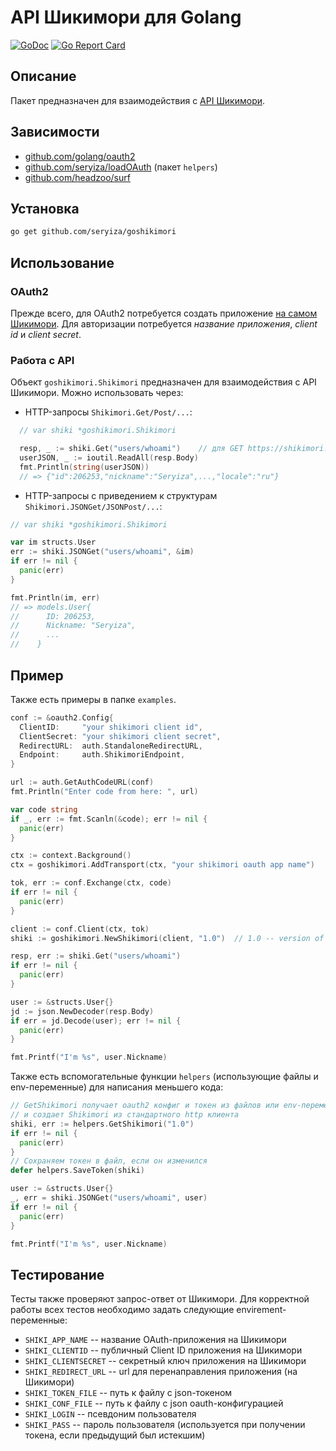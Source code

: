 # API Шикимори для Golang
[![GoDoc](https://godoc.org/github.com/Seryiza/goshikimori?status.svg)](https://godoc.org/github.com/Seryiza/goshikimori) [![Go Report Card](https://goreportcard.com/badge/github.com/seryiza/goshikimori)](https://goreportcard.com/report/github.com/seryiza/goshikimori)

## Описание
Пакет предназначен для взаимодействия с [API Шикимори](https://shikimori.org/api/doc).

## Зависимости
* [github.com/golang/oauth2](https://github.com/golang/oauth2)
* [github.com/seryiza/loadOAuth](https://github.com/seryiza/loadOAuth) (пакет `helpers`)
* [github.com/headzoo/surf](https://github.com/headzoo/surf)

## Установка
```bash
go get github.com/seryiza/goshikimori
```

## Использование
### OAuth2
Прежде всего, для OAuth2 потребуется создать приложение [на самом Шикимори](https://shikimori.org/oauth/applications). Для авторизации потребуется *название приложения*, *client id* и *client secret*.

### Работа с API
Объект `goshikimori.Shikimori` предназначен для взаимодействия с API Шикимори. Можно использовать через:

* HTTP-запросы `Shikimori.Get/Post/...`:
```go
  // var shiki *goshikimori.Shikimori

  resp, _ := shiki.Get("users/whoami")    // для GET https://shikimori.org/api/users/whoami
  userJSON, _ := ioutil.ReadAll(resp.Body)
  fmt.Println(string(userJSON))
  // => {"id":206253,"nickname":"Seryiza",...,"locale":"ru"}
```

* HTTP-запросы с приведением к структурам `Shikimori.JSONGet/JSONPost/...`:
```go
// var shiki *goshikimori.Shikimori

var im structs.User
err := shiki.JSONGet("users/whoami", &im)
if err != nil {
  panic(err)
}

fmt.Println(im, err)
// => models.User{
//      ID: 206253,
//      Nickname: "Seryiza",
//      ...
//    }
```

## Пример
Также есть примеры в папке `examples`.

```go
conf := &oauth2.Config{
  ClientID:     "your shikimori client id",
  ClientSecret: "your shikimori client secret",
  RedirectURL:  auth.StandaloneRedirectURL,
  Endpoint:     auth.ShikimoriEndpoint,
}

url := auth.GetAuthCodeURL(conf)
fmt.Println("Enter code from here: ", url)

var code string
if _, err := fmt.Scanln(&code); err != nil {
  panic(err)
}

ctx := context.Background()
ctx = goshikimori.AddTransport(ctx, "your shikimori oauth app name")

tok, err := conf.Exchange(ctx, code)
if err != nil {
  panic(err)
}

client := conf.Client(ctx, tok)
shiki := goshikimori.NewShikimori(client, "1.0")  // 1.0 -- version of Shikimori API

resp, err := shiki.Get("users/whoami")
if err != nil {
  panic(err)
}

user := &structs.User{}
jd := json.NewDecoder(resp.Body)
if err = jd.Decode(user); err != nil {
  panic(err)
}

fmt.Printf("I'm %s", user.Nickname)
```

Также есть вспомогательные функции `helpers` (использующие файлы и env-переменные) для написания меньшего кода:

```go
// GetShikimori получает oauth2 конфиг и токен из файлов или env-переменных
// и создает Shikimori из стандартного http клиента
shiki, err := helpers.GetShikimori("1.0")
if err != nil {
  panic(err)
}
// Сохраняем токен в файл, если он изменился
defer helpers.SaveToken(shiki)

user := &structs.User{}
_, err = shiki.JSONGet("users/whoami", user)
if err != nil {
  panic(err)
}

fmt.Printf("I'm %s", user.Nickname)
```

## Тестирование
Тесты также проверяют запрос-ответ от Шикимори. Для корректной работы всех тестов необходимо задать следующие envirement-переменные:
* `SHIKI_APP_NAME` -- название OAuth-приложения на Шикимори
* `SHIKI_CLIENTID` -- публичный Client ID приложения на Шикимори
* `SHIKI_CLIENTSECRET` -- секретный ключ приложения на Шикимори
* `SHIKI_REDIRECT_URL` -- url для перенаправления приложения (на Шикимори)
* `SHIKI_TOKEN_FILE` -- путь к файлу с json-токеном
* `SHIKI_CONF_FILE` -- путь к файлу с json oauth-конфигурацией
* `SHIKI_LOGIN` -- псевдоним пользователя
* `SHIKI_PASS` -- пароль пользователя (используется при получении токена, если предыдущий был истекшим)
